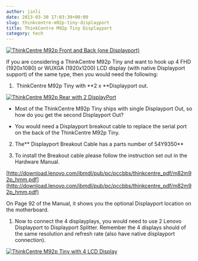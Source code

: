 ```yaml
---
author: jinli
date: 2013-03-30 17:03:39+00:00
slug: thinkcentre-m92p-tiny-displayport
title: ThinkCentre M92p Tiny Displayport
category: tech
---
```

[![ThinkCentre M92p Front and Back (one Displayport)](http://farm9.staticflickr.com/8260/8601255759_c3bff1843f_o.png)](http://www.flickr.com/photos/lead_org/8601255759/)

If you are considering a ThinkCentre M92p Tiny and want to hook up 4 FHD (1920x1080) or WUXGA (1920x1200) LCD display (with native Displayport support) of the same type, then you would need the following:

1.  ThinkCentre M92p Tiny with **2 x **Displayport out.

[![ThinkCentre M92p Rear with 2 DisplayPort](http://farm9.staticflickr.com/8536/8602352880_170021032c_o.jpg)](http://www.flickr.com/photos/lead_org/8602352880/)



  * Most of the ThinkCentre M92p Tiny ships with single Displayport Out, so how do you get the second Displayport Out?

  * You would need a Displayport breakout cable to replace the serial port on the back of the ThinkCentre M92p Tiny.


2. The** Displayport Breakout Cable has a parts number of 54Y9350**

3. To install the Breakout cable please follow the instruction set out in the Hardware Manual.

[http://download.lenovo.com/ibmdl/pub/pc/pccbbs/thinkcentre_pdf/m82m92p_hmm.pdf](http://download.lenovo.com/ibmdl/pub/pc/pccbbs/thinkcentre_pdf/m82m92p_hmm.pdf)

On Page 92 of the Manual, it shows you the optional Displayport location on the motherboard.

1. Now to connect the 4 displayplays, you would need to use 2 Lenovo Displayport to Displayport Splitter. Remember the 4 displays should of the same resolution and refresh rate (also have native displayport connection).

[![ThinkCentre M92p Tiny with 4 LCD Display](http://farm9.staticflickr.com/8527/8601333473_d05ed27a1c_o.png)](http://www.flickr.com/photos/lead_org/8601333473/)

 
